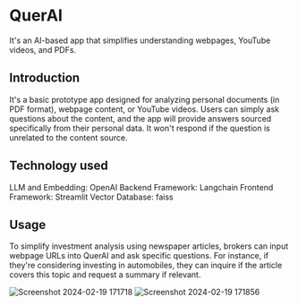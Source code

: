 # QuerAI
It's an AI-based app that simplifies understanding webpages, YouTube videos, and PDFs.

## Introduction
It's a basic prototype app designed for analyzing personal documents (in PDF format), webpage content, or YouTube videos. Users can simply ask questions about the content, and the app will provide answers sourced specifically from their personal data. It won't respond if the question is unrelated to the content source.

## Technology used
 LLM and Embedding: OpenAI
 Backend Framework: Langchain
 Frontend Framework: Streamlit
 Vector Database: faiss

 ## Usage
To simplify investment analysis using newspaper articles, brokers can input webpage URLs into QuerAI and ask specific questions. For instance, if they're considering investing in automobiles, they can inquire if the article covers this topic and request a summary if relevant.

![Screenshot 2024-02-19 171718](https://github.com/VLSLOHITH/QuerAI/assets/84633352/0abea216-0329-463d-a2b9-44cd48733548)
![Screenshot 2024-02-19 171856](https://github.com/VLSLOHITH/QuerAI/assets/84633352/a8904068-e898-41e6-b5cf-da876dcfe2e7)
